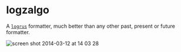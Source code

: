 # logzalgo

A [`logrus`](https://github.com/Sirupsen/logrus) formatter, much better than any
other past, present or future formatter.

![screen shot 2014-03-12 at 14 03 28](https://f.cloud.github.com/assets/1189716/2401008/a7abdc8a-aa10-11e3-86cf-3c346ef9d1d0.png)
